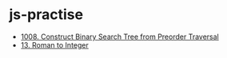 # js-practise

- [1008. Construct Binary Search Tree from Preorder Traversal](./1008.%20Construct%20Binary%20Search%20Tree%20from%20Preorder%20Traversal/1008.%20Construct%20Binary%20Search%20Tree%20from%20Preorder%20Traversal.js)
- [13. Roman to Integer](./13.%20Roman%20to%20Integer/13.%20Roman%20to%20Integer.js)
